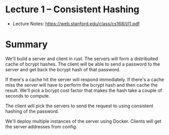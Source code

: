 # Lecture 1 – Consistent Hashing

- Lecture Notes: https://web.stanford.edu/class/cs168/l/l1.pdf

# Summary

We'll build a server and client in rust. The servers will form a distribuited cache of bcrypt hashes. The client will
be able to send a password to the server and get back the bcrypt hash of that password.

If there's a cache hit the server will respond immediately. If there's a cache miss the server will have to
perform the bcrypt hash and then cache the result. We'll pick a bcrypt cost factor that makes the hash take
a couple of seconds to compute.

The client will pick the servers to send the request to using consistent hashing of the password.

We'll deploy multiple instances of the server using Docker. Clients will get the server addresses from config.

